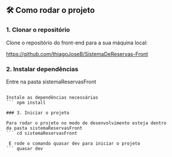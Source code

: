 ## 🛠️ Como rodar o projeto

### 1. Clonar o repositório

Clone o repositório do front-end para a sua máquina local:

https://github.com/thiagoJoseB/SistemaDeReservas-Front

### 2. Instalar dependências

Entre na pasta sistemaReservasFront
``` cd SistemaDeReservas-Frontend

Instale as dependências necessárias
``` npm install

### 3. Iniciar o projeto

Para rodar o projeto no modo de desenvolvimento esteja dentro 
da pasta sistemaReservasFront
``` cd sistemaReservasFront

 E rode o comando quasar dev para iniciar o projeto 
``` quasar dev

